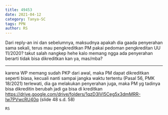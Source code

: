 ```yaml
---
title: 49453
date: 2021-04-12
category: Tanya-SC
tags: PPN
author: RS
---
```


Dari reply-an ini dan sebelumnya, maksudnya apakah dia gaada penyerahan sama sekali, terus mau pengkreditkan PM pakai pedoman pengkreditan UU 11/2020? takut salah nangkep hehe kalo memang ngga ada penyerahan berarti tidak bisa dikreditkan kan ya, mas/mba?

---

karena WP memang sudah PKP dari awal, maka PM dapat dikreditkan seperti biasa, kecuali nanti sampai jangka waktu tertentu (Pasal 56, PMK 18/2021) terlewati, dia ga melakukan penyerahan juga, maka PM yg tadinya bisa dikreditin berubah jadi ga bisa di kreditkan https://drive.google.com/drive/folders/1qzD3IVI5Ceg5x3dmMRR-Iw7PVwcRU40q (slide 48 s.d. 58)

`RS`
